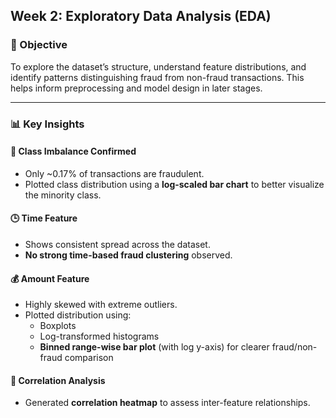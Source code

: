 ## Week 2: Exploratory Data Analysis (EDA)

### 🎯 Objective  
To explore the dataset’s structure, understand feature distributions, and identify patterns distinguishing fraud from non-fraud transactions. This helps inform preprocessing and model design in later stages.

---

### 📊 Key Insights

#### 🧮 Class Imbalance Confirmed
- Only ~0.17% of transactions are fraudulent.
- Plotted class distribution using a **log-scaled bar chart** to better visualize the minority class.

#### 🕒 Time Feature
- Shows consistent spread across the dataset.
- **No strong time-based fraud clustering** observed.

#### 💰 Amount Feature
- Highly skewed with extreme outliers.
- Plotted distribution using:
  - Boxplots
  - Log-transformed histograms
  - **Binned range-wise bar plot** (with log y-axis) for clearer fraud/non-fraud comparison

#### 🔗 Correlation Analysis
- Generated **correlation heatmap** to assess inter-feature relationships.





